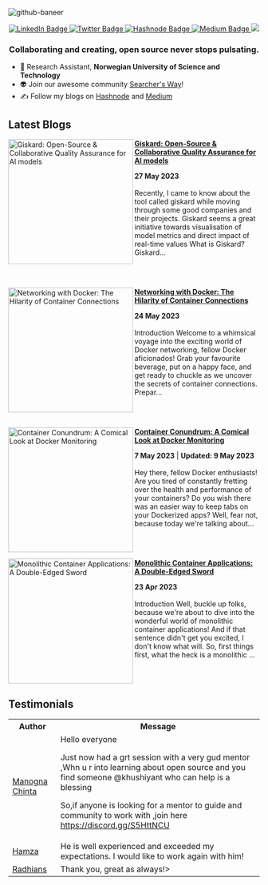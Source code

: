 ![github-baneer](https://user-images.githubusercontent.com/69671407/224075327-768d04b2-23c7-46dd-b9d3-090308abb186.png)


<div id="header" align="center">
  
  <div id="badges">
    <a href="https://www.linkedin.com/in/khushiyant/">
      <img src="https://img.shields.io/badge/LinkedIn-blue?style=for-the-badge&logo=linkedin&logoColor=white" alt="LinkedIn Badge"/>
    </a>
    <a href="https://twitter.com/khushiyant">
      <img src="https://img.shields.io/badge/Twitter-grey?style=for-the-badge&logo=twitter&logoColor=white" alt="Twitter Badge"/>
    </a>
    <a href="https://kodein.hashnode.dev">
      <img src="https://img.shields.io/badge/Hashnode-green?style=for-the-badge&logo=hashnode&logoColor=white" alt="Hashnode Badge"/>
    </a>
    <a href="https://khushiyant.medium.com">
      <img src="https://img.shields.io/badge/Medium-black?style=for-the-badge&logo=Medium&logoColor=white" alt="Medium Badge"/>
    </a>
      <img src="https://dcbadge.vercel.app/api/server/85Mch6B9Gw" />
  </div>
</div>

### <p align="center"> Collaborating and creating, open source never stops pulsating. </p>

- 🔬 Research Assistant, <b> Norwegian University of Science and Technology </b>
- 👽 Join our awesome community [Searcher's Way](https://discord.gg/)! 
- ✍️ Follow my blogs on [Hashnode](https://kodein.hashnode.dev) and [Medium](https://khushiyant.medium.com)

## Latest Blogs
<!-- HASHNODE_BLOG:START -->
<p align="left">
<a href="https://kodein.hashnode.dev/giskard-open-source-collaborative-quality-assurance-for-ai-models" title="Giskard: Open-Source & Collaborative Quality Assurance for AI models"><img src="https://cdn.hashnode.com/res/hashnode/image/upload/v1685189377152/2492504d-8ec0-4e90-a6d2-d20c176972de.webp" alt="Giskard: Open-Source & Collaborative Quality Assurance for AI models" width="250px" align="left" /></a>
<a href="https://kodein.hashnode.dev/giskard-open-source-collaborative-quality-assurance-for-ai-models" title="Giskard: Open-Source & Collaborative Quality Assurance for AI models"><strong>Giskard: Open-Source & Collaborative Quality Assurance for AI models</strong></a>
<div><strong>27 May 2023</strong></div>
<br/> Recently, I came to know about the tool called giskard while moving through some good companies and their projects. Giskard seems a great initiative towards visualisation of model metrics and direct impact of real-time values
What is Giskard?
Giskard... </p> <br/> <br/>
<p align="left">
<a href="https://kodein.hashnode.dev/networking-with-docker-the-hilarity-of-container-connections" title="Networking with Docker: The Hilarity of Container Connections"><img src="https://cdn.hashnode.com/res/hashnode/image/upload/v1684932461959/c1f330dd-638c-4011-b6ee-b3a06e9d4074.jpeg" alt="Networking with Docker: The Hilarity of Container Connections" width="250px" align="left" /></a>
<a href="https://kodein.hashnode.dev/networking-with-docker-the-hilarity-of-container-connections" title="Networking with Docker: The Hilarity of Container Connections"><strong>Networking with Docker: The Hilarity of Container Connections</strong></a>
<div><strong>24 May 2023</strong></div>
<br/> Introduction
Welcome to a whimsical voyage into the exciting world of Docker networking, fellow Docker aficionados! Grab your favourite beverage, put on a happy face, and get ready to chuckle as we uncover the secrets of container connections. Prepar... </p> <br/> <br/>
<p align="left">
<a href="https://kodein.hashnode.dev/container-conundrum-a-comical-look-at-docker-monitoring" title="Container Conundrum: A Comical Look at Docker Monitoring"><img src="https://cdn.hashnode.com/res/hashnode/image/upload/v1683638778072/c79dbf60-e482-4650-aeb7-3c2e71f29ffb.png" alt="Container Conundrum: A Comical Look at Docker Monitoring" width="250px" align="left" /></a>
<a href="https://kodein.hashnode.dev/container-conundrum-a-comical-look-at-docker-monitoring" title="Container Conundrum: A Comical Look at Docker Monitoring"><strong>Container Conundrum: A Comical Look at Docker Monitoring</strong></a>
<div><strong>7 May 2023</strong> | <strong>Updated: 9 May 2023</strong></div>
<br/> Hey there, fellow Docker enthusiasts! Are you tired of constantly fretting over the health and performance of your containers? Do you wish there was an easier way to keep tabs on your Dockerized apps? Well, fear not, because today we're talking about... </p> <br/> <br/>
<p align="left">
<a href="https://kodein.hashnode.dev/monolithic-container-applications-a-double-edged-sword" title="Monolithic Container Applications: A Double-Edged Sword"><img src="https://cdn.hashnode.com/res/hashnode/image/upload/v1682276668957/7bc9f993-2ebd-43fc-9bd0-8b6374e64f6d.webp" alt="Monolithic Container Applications: A Double-Edged Sword" width="250px" align="left" /></a>
<a href="https://kodein.hashnode.dev/monolithic-container-applications-a-double-edged-sword" title="Monolithic Container Applications: A Double-Edged Sword"><strong>Monolithic Container Applications: A Double-Edged Sword</strong></a>
<div><strong>23 Apr 2023</strong></div>
<br/> Introduction
Well, buckle up folks, because we're about to dive into the wonderful world of monolithic container applications! And if that sentence didn't get you excited, I don't know what will.
So, first things first, what the heck is a monolithic ... </p> <br/> <br/>
<!-- HASHNODE_BLOG:END -->

## Testimonials
<table>
<tbody><tr>
    <th>Author</th>
    <th>Message</th>
  </tr>
  <tr>
    <td><a href="https://twitter.com/chinta_manogna/status/1625514691098460160?s=20" rel="nofollow">Manogna Chinta</a></td>
    <td>Hello everyone

Just now had a grt session with a very gud mentor ,Whn u r into learning about open source and you find someone 
@khushiyant
  who can help is a blessing

So,if anyone is looking for a mentor to guide and community to work with ,join here
https://discord.gg/S5HttNCU </td>
  </tr>
  <tr>
    <td><a href="https://www.fiverr.com/khushiyant" rel="nofollow">Hamza</a></td>
    <td>He is well experienced and exceeded my expectations. I would like to work again with him!</td>
  </tr>
  <tr>
    <td><a href="https://www.fiverr.com/khushiyant" rel="nofollow">Radhians</a></td>
    <td>Thank you, great as always!></td>
  </tr>
</tbody>
  </table>
<br>
